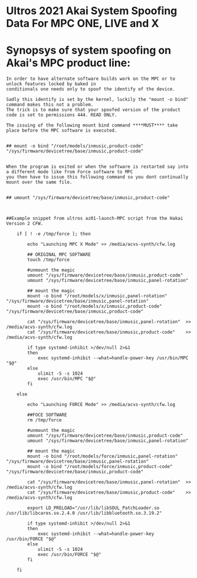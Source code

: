 
# Ultros 2021 Akai System Spoofing Data For MPC ONE, LIVE and X

# Synopsys of system spoofing on Akai's MPC product line:

	In order to have alternate software builds work on the MPC or to unlock features locked by baked in
	conditionals one needs only to spoof the identify of the device.
	
	Sadly this identify is set by the kernel, luckily the "mount -o bind" command makes this not a problem.
	The trick is to make sure that your spoofed version of the product code is set to permissions 444. READ ONLY.
	
	The issuing of the following mount bind command ****MUST**** take place before the MPC software is executed.
	

	## mount -o bind "/root/models/inmusic,product-code"   "/sys/firmware/devicetree/base/inmusic,product-code"

	
	When the program is exited or when the software is restarted say into a different mode like from Force software to MPC
	you then have to issue this following command so you dont continually mount over the same file.
	

	## umount "/sys/firmware/devicetree/base/inmusic,product-code"



	##Example snippet from ultros az01-launch-MPC script from the Hakai Version 2 CFW.
		
		if [ ! -e /tmp/force ]; then
			
			echo "Launching MPC X Mode" >> /media/acvs-synth/cfw.log
			
			## ORIGINAL MPC SOFTWARE
			touch /tmp/force
			
			#unmount the magic
			umount "/sys/firmware/devicetree/base/inmusic,product-code"
			umount "/sys/firmware/devicetree/base/inmusic,panel-rotation"
			
			## mount the magic
			mount -o bind "/root/models/x/inmusic,panel-rotation" "/sys/firmware/devicetree/base/inmusic,panel-rotation"
			mount -o bind "/root/models/x/inmusic,product-code"   "/sys/firmware/devicetree/base/inmusic,product-code"
			
			cat "/sys/firmware/devicetree/base/inmusic,panel-rotation"  >> /media/acvs-synth/cfw.log
			cat "/sys/firmware/devicetree/base/inmusic,product-code"    >> /media/acvs-synth/cfw.log
			
			if type systemd-inhibit >/dev/null 2>&1
			then
				exec systemd-inhibit --what=handle-power-key /usr/bin/MPC "$@"
			else
				ulimit -S -s 1024
				exec /usr/bin/MPC "$@"
			fi

		else

			echo "Launching FORCE Mode" >> /media/acvs-synth/cfw.log
			
			##FOCE SOFTWARE
			rm /tmp/force
			
			#unmount the magic
			umount "/sys/firmware/devicetree/base/inmusic,product-code"
			umount "/sys/firmware/devicetree/base/inmusic,panel-rotation"
			
			## mount the magic
			mount -o bind "/root/models/force/inmusic,panel-rotation" "/sys/firmware/devicetree/base/inmusic,panel-rotation"
			mount -o bind "/root/models/force/inmusic,product-code"   "/sys/firmware/devicetree/base/inmusic,product-code"
			
			cat "/sys/firmware/devicetree/base/inmusic,panel-rotation"  >> /media/acvs-synth/cfw.log
			cat "/sys/firmware/devicetree/base/inmusic,product-code"    >> /media/acvs-synth/cfw.log
			
			export LD_PRELOAD="/usr/lib/libSOUL_PatchLoader.so /usr/lib/libcares.so.2.4.0 /usr/lib/libbluetooth.so.3.19.2" 
			
			if type systemd-inhibit >/dev/null 2>&1
			then
				exec systemd-inhibit --what=handle-power-key /usr/bin/FORCE "$@"
			else
				ulimit -S -s 1024
				exec /usr/bin/FORCE "$@"
			fi
			
		fi
	
